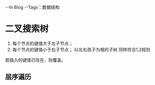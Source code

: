 --In Blog
--Tags：数据结构

# 二叉搜索树

1. 每个节点的键值大于左子节点；
2. 每个节点的键值小于右子节点；
以左右孩子为根的子树 同样符合1,2规则

若插入的键值已存在，则覆盖。


## 层序遍历
